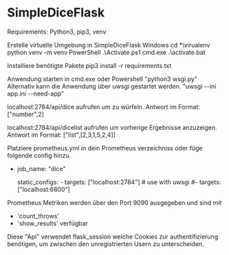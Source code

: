 # SimpleDiceFlask

Requirements: Python3, pip3, venv

Erstelle virtuelle Umgebung in SimpleDiceFlask
Windows
    cd *\virualenv
    python venv -m venv
    PowerShell
        .\Activate.ps1
    cmd.exe
        .\activate.bat

Installiere benötigte Pakete
    pip3 install -r requirements.txt

Anwendung starten
    in cmd.exe oder Powershell 
        "python3 wsgi.py"
Alternativ kann die Anwendung über uwsgi gestartet werden.
	"uwsgi --ini app.ini --need-app"
	

localhost:2784/api/dice aufrufen um zu würfeln.
	Antwort im Format: ["number",2]

localhost:2784/api/dicelist aufrufen um vorherige Ergebnisse anzuzeigen.
	Antwort im Format: ["list",[2,3,1,5,2,4]]

Platziere prometheus.yml in dein Prometheus verzeichniss oder füge folgende config hinzu.

- job_name: "dice"

    static_configs:
      - targets: ["localhost:2784"]
      # use with uwsgi
      #- targets: ["localhost:6800"]

Prometheus Metriken werden über den Port 9090 ausgegeben
und sind mit 
- 'count_throws'
- 'show_results'
verfügbar


Diese "Api" verwendet flask_session welche Cookies zur authentifizierung benötigen, um zwischen den unregistrierten Usern zu unterscheiden.




